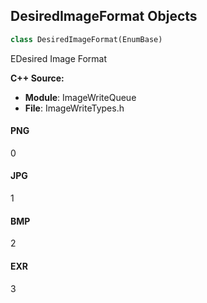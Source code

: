 ## DesiredImageFormat Objects

```python
class DesiredImageFormat(EnumBase)
```

EDesired Image Format

**C++ Source:**

- **Module**: ImageWriteQueue
- **File**: ImageWriteTypes.h

<a id="unreal.DesiredImageFormat.PNG"></a>

#### PNG

0

<a id="unreal.DesiredImageFormat.JPG"></a>

#### JPG

1

<a id="unreal.DesiredImageFormat.BMP"></a>

#### BMP

2

<a id="unreal.DesiredImageFormat.EXR"></a>

#### EXR

3

<a id="unreal.GrassScaling"></a>
